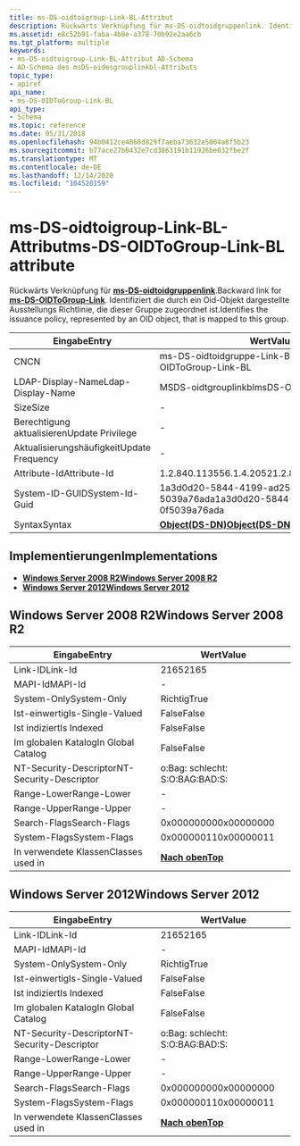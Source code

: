 ```yaml
---
title: ms-DS-oidtoigroup-Link-BL-Attribut
description: Rückwärts Verknüpfung für ms-DS-oidtoidgruppenlink. Identifiziert die durch ein Oid-Objekt dargestellte Ausstellungs Richtlinie, die dieser Gruppe zugeordnet ist.
ms.assetid: e8c52b91-faba-4b8e-a378-70b92e2aa6cb
ms.tgt_platform: multiple
keywords:
- ms-DS-oidtoigroup-Link-BL-Attribut AD-Schema
- AD-Schema des msDS-oidesgrouplinkbl-Attributs
topic_type:
- apiref
api_name:
- ms-DS-OIDToGroup-Link-BL
api_type:
- Schema
ms.topic: reference
ms.date: 05/31/2018
ms.openlocfilehash: 94b0412ce4068d829f7aeba73632e5004a8f5b23
ms.sourcegitcommit: b77ace27b0432e7cd3863191b11926be032fbe2f
ms.translationtype: MT
ms.contentlocale: de-DE
ms.lasthandoff: 12/14/2020
ms.locfileid: "104520159"
---
```

# <a name="ms-ds-oidtogroup-link-bl-attribute"></a><span data-ttu-id="f741c-106">ms-DS-oidtoigroup-Link-BL-Attribut</span><span class="sxs-lookup"><span data-stu-id="f741c-106">ms-DS-OIDToGroup-Link-BL attribute</span></span>

<span data-ttu-id="f741c-107">Rückwärts Verknüpfung für [**ms-DS-oidtoidgruppenlink**](a-msds-oidtogrouplink.md).</span><span class="sxs-lookup"><span data-stu-id="f741c-107">Backward link for [**ms-DS-OIDToGroup-Link**](a-msds-oidtogrouplink.md).</span></span> <span data-ttu-id="f741c-108">Identifiziert die durch ein Oid-Objekt dargestellte Ausstellungs Richtlinie, die dieser Gruppe zugeordnet ist.</span><span class="sxs-lookup"><span data-stu-id="f741c-108">Identifies the issuance policy, represented by an OID object, that is mapped to this group.</span></span>



| <span data-ttu-id="f741c-109">Eingabe</span><span class="sxs-lookup"><span data-stu-id="f741c-109">Entry</span></span> | <span data-ttu-id="f741c-110">Wert</span><span class="sxs-lookup"><span data-stu-id="f741c-110">Value</span></span> |
|-------------------|-----------------------------------------|
| <span data-ttu-id="f741c-111">CN</span><span class="sxs-lookup"><span data-stu-id="f741c-111">CN</span></span>                | <span data-ttu-id="f741c-112">ms-DS-oidtoidgruppe-Link-BL</span><span class="sxs-lookup"><span data-stu-id="f741c-112">ms-DS-OIDToGroup-Link-BL</span></span>                |
| <span data-ttu-id="f741c-113">LDAP-Display-Name</span><span class="sxs-lookup"><span data-stu-id="f741c-113">Ldap-Display-Name</span></span> | <span data-ttu-id="f741c-114">MSDS-oidtgrouplinkbl</span><span class="sxs-lookup"><span data-stu-id="f741c-114">msDS-OIDToGroupLinkBl</span></span>                   |
| <span data-ttu-id="f741c-115">Size</span><span class="sxs-lookup"><span data-stu-id="f741c-115">Size</span></span>              | \-                                      |
| <span data-ttu-id="f741c-116">Berechtigung aktualisieren</span><span class="sxs-lookup"><span data-stu-id="f741c-116">Update Privilege</span></span>  | \-                                      |
| <span data-ttu-id="f741c-117">Aktualisierungshäufigkeit</span><span class="sxs-lookup"><span data-stu-id="f741c-117">Update Frequency</span></span>  | \-                                      |
| <span data-ttu-id="f741c-118">Attribute-Id</span><span class="sxs-lookup"><span data-stu-id="f741c-118">Attribute-Id</span></span>      | <span data-ttu-id="f741c-119">1.2.840.113556.1.4.2052</span><span class="sxs-lookup"><span data-stu-id="f741c-119">1.2.840.113556.1.4.2052</span></span>                 |
| <span data-ttu-id="f741c-120">System-ID-GUID</span><span class="sxs-lookup"><span data-stu-id="f741c-120">System-Id-Guid</span></span>    | <span data-ttu-id="f741c-121">1a3d0d20-5844-4199-ad25-0F 5039a76ada</span><span class="sxs-lookup"><span data-stu-id="f741c-121">1a3d0d20-5844-4199-ad25-0f5039a76ada</span></span>    |
| <span data-ttu-id="f741c-122">Syntax</span><span class="sxs-lookup"><span data-stu-id="f741c-122">Syntax</span></span>            | [<span data-ttu-id="f741c-123">**Object(DS-DN)**</span><span class="sxs-lookup"><span data-stu-id="f741c-123">**Object(DS-DN)**</span></span>](s-object-ds-dn.md) |



## <a name="implementations"></a><span data-ttu-id="f741c-124">Implementierungen</span><span class="sxs-lookup"><span data-stu-id="f741c-124">Implementations</span></span>

-   [<span data-ttu-id="f741c-125">**Windows Server 2008 R2**</span><span class="sxs-lookup"><span data-stu-id="f741c-125">**Windows Server 2008 R2**</span></span>](#windows-server-2008-r2)
-   [<span data-ttu-id="f741c-126">**Windows Server 2012**</span><span class="sxs-lookup"><span data-stu-id="f741c-126">**Windows Server 2012**</span></span>](#windows-server-2012)

## <a name="windows-server-2008-r2"></a><span data-ttu-id="f741c-127">Windows Server 2008 R2</span><span class="sxs-lookup"><span data-stu-id="f741c-127">Windows Server 2008 R2</span></span>



| <span data-ttu-id="f741c-128">Eingabe</span><span class="sxs-lookup"><span data-stu-id="f741c-128">Entry</span></span> | <span data-ttu-id="f741c-129">Wert</span><span class="sxs-lookup"><span data-stu-id="f741c-129">Value</span></span> |
|------------------------|---------------------------------|
| <span data-ttu-id="f741c-130">Link-ID</span><span class="sxs-lookup"><span data-stu-id="f741c-130">Link-Id</span></span>                | <span data-ttu-id="f741c-131">2165</span><span class="sxs-lookup"><span data-stu-id="f741c-131">2165</span></span>                            |
| <span data-ttu-id="f741c-132">MAPI-Id</span><span class="sxs-lookup"><span data-stu-id="f741c-132">MAPI-Id</span></span>                | \-                              |
| <span data-ttu-id="f741c-133">System-Only</span><span class="sxs-lookup"><span data-stu-id="f741c-133">System-Only</span></span>            | <span data-ttu-id="f741c-134">Richtig</span><span class="sxs-lookup"><span data-stu-id="f741c-134">True</span></span>                            |
| <span data-ttu-id="f741c-135">Ist-einwertig</span><span class="sxs-lookup"><span data-stu-id="f741c-135">Is-Single-Valued</span></span>       | <span data-ttu-id="f741c-136">False</span><span class="sxs-lookup"><span data-stu-id="f741c-136">False</span></span>                           |
| <span data-ttu-id="f741c-137">Ist indiziert</span><span class="sxs-lookup"><span data-stu-id="f741c-137">Is Indexed</span></span>             | <span data-ttu-id="f741c-138">False</span><span class="sxs-lookup"><span data-stu-id="f741c-138">False</span></span>                           |
| <span data-ttu-id="f741c-139">Im globalen Katalog</span><span class="sxs-lookup"><span data-stu-id="f741c-139">In Global Catalog</span></span>      | <span data-ttu-id="f741c-140">False</span><span class="sxs-lookup"><span data-stu-id="f741c-140">False</span></span>                           |
| <span data-ttu-id="f741c-141">NT-Security-Descriptor</span><span class="sxs-lookup"><span data-stu-id="f741c-141">NT-Security-Descriptor</span></span> | <span data-ttu-id="f741c-142">o:Bag: schlecht: S:</span><span class="sxs-lookup"><span data-stu-id="f741c-142">O:BAG:BAD:S:</span></span>                    |
| <span data-ttu-id="f741c-143">Range-Lower</span><span class="sxs-lookup"><span data-stu-id="f741c-143">Range-Lower</span></span>            | \-                              |
| <span data-ttu-id="f741c-144">Range-Upper</span><span class="sxs-lookup"><span data-stu-id="f741c-144">Range-Upper</span></span>            | \-                              |
| <span data-ttu-id="f741c-145">Search-Flags</span><span class="sxs-lookup"><span data-stu-id="f741c-145">Search-Flags</span></span>           | <span data-ttu-id="f741c-146">0x00000000</span><span class="sxs-lookup"><span data-stu-id="f741c-146">0x00000000</span></span>                      |
| <span data-ttu-id="f741c-147">System-Flags</span><span class="sxs-lookup"><span data-stu-id="f741c-147">System-Flags</span></span>           | <span data-ttu-id="f741c-148">0x00000011</span><span class="sxs-lookup"><span data-stu-id="f741c-148">0x00000011</span></span>                      |
| <span data-ttu-id="f741c-149">In verwendete Klassen</span><span class="sxs-lookup"><span data-stu-id="f741c-149">Classes used in</span></span>        | [<span data-ttu-id="f741c-150">**Nach oben**</span><span class="sxs-lookup"><span data-stu-id="f741c-150">**Top**</span></span>](c-top.md)<br/> |



## <a name="windows-server-2012"></a><span data-ttu-id="f741c-151">Windows Server 2012</span><span class="sxs-lookup"><span data-stu-id="f741c-151">Windows Server 2012</span></span>



| <span data-ttu-id="f741c-152">Eingabe</span><span class="sxs-lookup"><span data-stu-id="f741c-152">Entry</span></span> | <span data-ttu-id="f741c-153">Wert</span><span class="sxs-lookup"><span data-stu-id="f741c-153">Value</span></span> |
|------------------------|---------------------------------|
| <span data-ttu-id="f741c-154">Link-ID</span><span class="sxs-lookup"><span data-stu-id="f741c-154">Link-Id</span></span>                | <span data-ttu-id="f741c-155">2165</span><span class="sxs-lookup"><span data-stu-id="f741c-155">2165</span></span>                            |
| <span data-ttu-id="f741c-156">MAPI-Id</span><span class="sxs-lookup"><span data-stu-id="f741c-156">MAPI-Id</span></span>                | \-                              |
| <span data-ttu-id="f741c-157">System-Only</span><span class="sxs-lookup"><span data-stu-id="f741c-157">System-Only</span></span>            | <span data-ttu-id="f741c-158">Richtig</span><span class="sxs-lookup"><span data-stu-id="f741c-158">True</span></span>                            |
| <span data-ttu-id="f741c-159">Ist-einwertig</span><span class="sxs-lookup"><span data-stu-id="f741c-159">Is-Single-Valued</span></span>       | <span data-ttu-id="f741c-160">False</span><span class="sxs-lookup"><span data-stu-id="f741c-160">False</span></span>                           |
| <span data-ttu-id="f741c-161">Ist indiziert</span><span class="sxs-lookup"><span data-stu-id="f741c-161">Is Indexed</span></span>             | <span data-ttu-id="f741c-162">False</span><span class="sxs-lookup"><span data-stu-id="f741c-162">False</span></span>                           |
| <span data-ttu-id="f741c-163">Im globalen Katalog</span><span class="sxs-lookup"><span data-stu-id="f741c-163">In Global Catalog</span></span>      | <span data-ttu-id="f741c-164">False</span><span class="sxs-lookup"><span data-stu-id="f741c-164">False</span></span>                           |
| <span data-ttu-id="f741c-165">NT-Security-Descriptor</span><span class="sxs-lookup"><span data-stu-id="f741c-165">NT-Security-Descriptor</span></span> | <span data-ttu-id="f741c-166">o:Bag: schlecht: S:</span><span class="sxs-lookup"><span data-stu-id="f741c-166">O:BAG:BAD:S:</span></span>                    |
| <span data-ttu-id="f741c-167">Range-Lower</span><span class="sxs-lookup"><span data-stu-id="f741c-167">Range-Lower</span></span>            | \-                              |
| <span data-ttu-id="f741c-168">Range-Upper</span><span class="sxs-lookup"><span data-stu-id="f741c-168">Range-Upper</span></span>            | \-                              |
| <span data-ttu-id="f741c-169">Search-Flags</span><span class="sxs-lookup"><span data-stu-id="f741c-169">Search-Flags</span></span>           | <span data-ttu-id="f741c-170">0x00000000</span><span class="sxs-lookup"><span data-stu-id="f741c-170">0x00000000</span></span>                      |
| <span data-ttu-id="f741c-171">System-Flags</span><span class="sxs-lookup"><span data-stu-id="f741c-171">System-Flags</span></span>           | <span data-ttu-id="f741c-172">0x00000011</span><span class="sxs-lookup"><span data-stu-id="f741c-172">0x00000011</span></span>                      |
| <span data-ttu-id="f741c-173">In verwendete Klassen</span><span class="sxs-lookup"><span data-stu-id="f741c-173">Classes used in</span></span>        | [<span data-ttu-id="f741c-174">**Nach oben**</span><span class="sxs-lookup"><span data-stu-id="f741c-174">**Top**</span></span>](c-top.md)<br/> |



 

 





